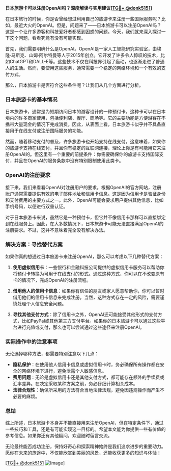 **日本旅游卡可以注册OpenAI吗？深度解读与实用建议[[TG💪+ @donk5151](https://t.me/s/donk5151)]**

在日本旅行的时候，你是否曾经想过利用自己的旅游卡来注册一些国际服务呢？比如，最近大火的OpenAI。但是，问题来了——日本旅游卡可以注册OpenAI吗？这是一个让许多游客和科技爱好者都感到困惑的问题。今天，我们就来深入探讨一下这个问题，看看究竟有没有可能实现。

首先，我们需要明确什么是OpenAI。OpenAI是一家人工智能研究实验室，由埃隆·马斯克、山姆·阿尔特曼等人于2015年创立。它开发了许多令人惊叹的技术，比如ChatGPT和DALL-E等。这些技术不仅在科技界引起了轰动，也逐渐走进了普通人的生活。然而，要使用这些服务，通常需要一个稳定的网络环境和一个有效的支付方式。

那么，日本旅游卡是否符合这些条件呢？让我们从几个方面进行分析。

### 日本旅游卡的基本情况

日本旅游卡，通常是为短期访问日本的游客设计的一种预付卡。这种卡可以在日本境内的许多商家使用，包括便利店、餐厅、商场等。它的主要功能是方便游客在不携带大量现金的情况下完成消费。因此，从表面上看，日本旅游卡似乎并不具备直接用于在线支付或注册国际服务的功能。

然而，随着移动支付的普及，许多旅游卡也开始支持在线支付。这意味着，如果你的旅游卡支持在线支付，并且你有稳定的互联网连接，理论上你是有可能用它来注册OpenAI的。但这里有一个重要的前提条件：你需要确保你的旅游卡支持国际支付，并且在OpenAI的服务条款中没有特别限制使用此类卡。

### OpenAI的注册要求

接下来，我们来看看OpenAI对注册用户的要求。根据OpenAI的官方网站，注册账户通常需要提供有效的电子邮件地址和信用卡信息。这是因为信用卡是验证身份和支付费用的主要方式之一。此外，OpenAI可能会要求用户提供其他信息，比如手机号码，以便进行双重认证。

对于日本旅游卡来说，虽然它是一种预付卡，但它并不像信用卡那样可以直接绑定到在线服务上。因此，在大多数情况下，日本旅游卡可能无法直接满足OpenAI的注册要求。不过，这并不意味着完全没有解决办法。

### 解决方案：寻找替代方案

如果你真的想通过日本旅游卡来注册OpenAI，那么可以考虑以下几种替代方案：

1. **使用虚拟信用卡**：一些银行和金融科技公司提供的虚拟信用卡服务可以帮助你将预付卡转换为可用于在线支付的形式。通过这种方式，你可以在不改变原有卡的情况下，完成OpenAI的注册流程。

2. **借用他人的信用卡信息**：如果你有信任的朋友或家人愿意帮助你，你可以暂时借用他们的信用卡信息来完成注册。当然，这种方式存在一定的风险，需要谨慎处理个人信息安全问题。

3. **寻找其他支付方式**：除了信用卡之外，OpenAI还可能接受其他形式的支付方式，比如PayPal或其他第三方支付平台。如果你的日本旅游卡可以通过这些平台进行充值或支付，那么也可以尝试通过这些途径来注册OpenAI。

### 实际操作中的注意事项

无论选择哪种方法，都需要特别注意以下几点：

- **隐私保护**：在使用他人信用卡信息或虚拟信用卡时，务必确保所有操作都在安全的网络环境下进行，避免泄露个人敏感信息。
- **费用问题**：无论是虚拟信用卡还是其他支付方式，都可能存在额外的手续费或汇率差异。在决定采取某种方案之前，务必仔细计算相关成本。
- **法律合规性**：确保所采用的方法符合当地法律法规，避免因违规操作而产生不必要的麻烦。

### 总结

综上所述，日本旅游卡本身并不能直接用来注册OpenAI，但在特定条件下，通过一些技巧和工具，还是有可能实现这一目标的。希望本文能为你提供一些有价值的参考信息。如果你还有其他疑问，欢迎随时留言交流。

无论最终能否成功注册，保持好奇心和探索精神始终是我们追求进步的重要动力。愿你在未来的旅途中，不仅能欣赏到美丽的风景，还能收获更多的知识与体验！

[[TG💪+ @donk5151](https://t.me/s/donk5151) ![Image](https://i.postimg.cc/rwNCRYN7/Snipaste-2025-04-30-17-27-05.png)]